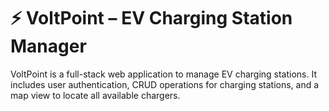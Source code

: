 # ⚡ VoltPoint – EV Charging Station Manager

VoltPoint is a full-stack web application to manage EV charging stations. It includes user authentication, CRUD operations for charging stations, and a map view to locate all available chargers.
